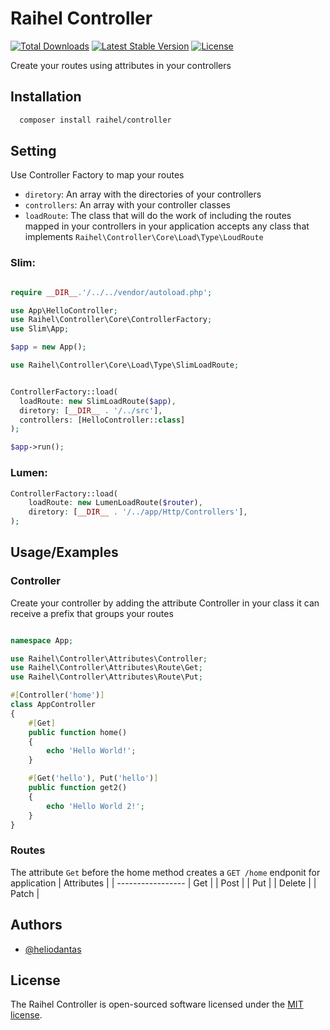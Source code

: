 # Raihel Controller

[![Total Downloads](https://img.shields.io/packagist/dt/raihel/controller)](https://packagist.org/packages/raihel/controller)
[![Latest Stable Version](https://img.shields.io/packagist/v/raihel/controller)](https://packagist.org/packages/raihel/controller)
[![License](https://img.shields.io/packagist/l/raihel/controller)](https://packagist.org/packages/raihel/controller)

Create your routes using attributes in your controllers


## Installation


```bash
  composer install raihel/controller 
```

## Setting

Use Controller Factory to map your routes

- `diretory`: An array with the directories of your controllers
- `controllers`: An array with your controller classes
- `loadRoute`: The class that will do the work of including the routes mapped in your controllers in your application accepts any class that implements `Raihel\Controller\Core\Load\Type\LoudRoute`

### Slim:

```php

require __DIR__.'/../../vendor/autoload.php';

use App\HelloController;
use Raihel\Controller\Core\ControllerFactory;
use Slim\App;

$app = new App();

use Raihel\Controller\Core\Load\Type\SlimLoadRoute;


ControllerFactory::load(
  loadRoute: new SlimLoadRoute($app),
  diretory: [__DIR__ . '/../src'],
  controllers: [HelloController::class]
);

$app->run();

```

### Lumen:

```php
ControllerFactory::load(
    loadRoute: new LumenLoadRoute($router),
    diretory: [__DIR__ . '/../app/Http/Controllers'],
);
```
## Usage/Examples

### Controller

Create your controller by adding the
attribute Controller in your class it can receive a prefix that groups your routes
```php

namespace App;

use Raihel\Controller\Attributes\Controller;
use Raihel\Controller\Attributes\Route\Get;
use Raihel\Controller\Attributes\Route\Put;

#[Controller('home')]
class AppController
{
    #[Get]
    public function home()
    {
        echo 'Hello World!';
    }

    #[Get('hello'), Put('hello')]
    public function get2()
    {
        echo 'Hello World 2!';
    }
}
```

### Routes
The attribute `Get` before the home method creates a `GET /home` endponit for application
| Attributes                                                                            |
| ----------------- 
| Get | 
| Post | 
| Put | 
| Delete |
| Patch | 

## Authors

- [@heliodantas](https://github.com/HelioDantas)

## License

The Raihel Controller is open-sourced software licensed under the [MIT license](https://opensource.org/licenses/MIT).